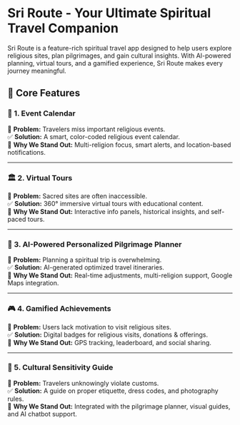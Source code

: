 # Sri Route - Your Ultimate Spiritual Travel Companion 
Sri Route is a feature-rich spiritual travel app designed to help users explore religious sites, plan pilgrimages, and gain cultural insights. With AI-powered planning, virtual tours, and a gamified experience, Sri Route makes every journey meaningful.

## 🌟 Core Features  

### 📅 1. Event Calendar  
🔴 **Problem:** Travelers miss important religious events.  
✅ **Solution:** A smart, color-coded religious event calendar.  
🎯 **Why We Stand Out:** Multi-religion focus, smart alerts, and location-based notifications.  

---

### 🏛 2. Virtual Tours  
🔴 **Problem:** Sacred sites are often inaccessible.  
✅ **Solution:** 360° immersive virtual tours with educational content.  
🎯 **Why We Stand Out:** Interactive info panels, historical insights, and self-paced tours.  

---

### 🤖 3. AI-Powered Personalized Pilgrimage Planner  
🔴 **Problem:** Planning a spiritual trip is overwhelming.  
✅ **Solution:** AI-generated optimized travel itineraries.  
🎯 **Why We Stand Out:** Real-time adjustments, multi-religion support, Google Maps integration.  

---

### 🎮 4. Gamified Achievements  
🔴 **Problem:** Users lack motivation to visit religious sites.  
✅ **Solution:** Digital badges for religious visits, donations & offerings.  
🎯 **Why We Stand Out:** GPS tracking, leaderboard, and social sharing.  

---

### 📖 5. Cultural Sensitivity Guide  
🔴 **Problem:** Travelers unknowingly violate customs.  
✅ **Solution:** A guide on proper etiquette, dress codes, and photography rules.  
🎯 **Why We Stand Out:** Integrated with the pilgrimage planner, visual guides, and AI chatbot support.  

